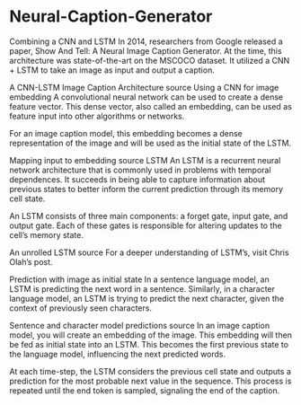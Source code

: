 # Neural-Caption-Generator
Combining a CNN and LSTM
In 2014, researchers from Google released a paper, Show And Tell: A Neural Image Caption Generator. At the time, this architecture was state-of-the-art on the MSCOCO dataset. It utilized a CNN + LSTM to take an image as input and output a caption.


A CNN-LSTM Image Caption Architecture source
Using a CNN for image embedding
A convolutional neural network can be used to create a dense feature vector. This dense vector, also called an embedding, can be used as feature input into other algorithms or networks.

For an image caption model, this embedding becomes a dense representation of the image and will be used as the initial state of the LSTM.


Mapping input to embedding source
LSTM
An LSTM is a recurrent neural network architecture that is commonly used in problems with temporal dependences. It succeeds in being able to capture information about previous states to better inform the current prediction through its memory cell state.

An LSTM consists of three main components: a forget gate, input gate, and output gate. Each of these gates is responsible for altering updates to the cell’s memory state.


An unrolled LSTM source
For a deeper understanding of LSTM’s, visit Chris Olah’s post.

Prediction with image as initial state
In a sentence language model, an LSTM is predicting the next word in a sentence. Similarly, in a character language model, an LSTM is trying to predict the next character, given the context of previously seen characters.


Sentence and character model predictions source
In an image caption model, you will create an embedding of the image. This embedding will then be fed as initial state into an LSTM. This becomes the first previous state to the language model, influencing the next predicted words.

At each time-step, the LSTM considers the previous cell state and outputs a prediction for the most probable next value in the sequence. This process is repeated until the end token is sampled, signaling the end of the caption.
